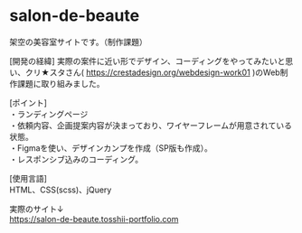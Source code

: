 # salon-de-beaute
架空の美容室サイトです。（制作課題）

[開発の経緯]
実際の案件に近い形でデザイン、コーディングをやってみたいと思い、クリ★スタさん( https://crestadesign.org/webdesign-work01 )のWeb制作課題に取り組みました。

[ポイント]<br>
・ランディングページ<br>
・依頼内容、企画提案内容が決まっており、ワイヤーフレームが用意されている状態。<br>
・Figmaを使い、デザインカンプを作成（SP版も作成）。<br>
・レスポンシブ込みのコーディング。<br>

[使用言語]<br>
HTML、CSS(scss)、jQuery

実際のサイト↓<br>
https://salon-de-beaute.tosshii-portfolio.com
